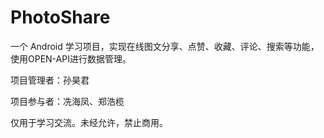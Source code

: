 # PhotoShare
一个 Android 学习项目，实现在线图文分享、点赞、收藏、评论、搜索等功能，使用OPEN-API进行数据管理。
<p> 项目管理者：孙昊君
<p> 项目参与者：冼海凤、郑浩榄
<p> 仅用于学习交流。未经允许，禁止商用。
